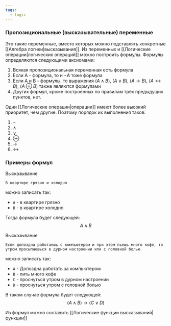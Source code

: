```yaml
---
tags:
  - logic
---
```

### Пропозициональные (высказывательные) переменные
Это такие переменные, вместо которых можно подставлять конкретные [[Алгебра логики|высказывания]]. Из переменных и [[Логические операции|логических операций]] можно построить формулы. Формулы определяются следующими аксиомами:

1. Всякая пропозициональная переменная есть формула
2. Если A - формула, то и $\neg$A тоже формула
3. Если A и B - формулы, то выражения $(A \land B)$, $(A \lor B)$, $(A \to B)$, $(A \leftrightarrow B)$, $(A \oplus B)$ также являются формулами
4. Других формул, кроме построенных по правилам трёх предыдущих пунктов, нет.

Одни [[Логические операции|операции]] имеют более высокий приоритет, чем другие. Поэтому порядок их выполнения таков:

1. $\neg$
2. $\land$
3. $\lor$
4. $\oplus$
5. $\to$
6. $\leftrightarrow$

### Примеры формул

Высказывание
```
В квартире грязно и холодно
```
можно записать так:
- `A` - в квартире грязно
- `B` - в квартире холодно

Тогда формула будет следующей:
$$
A \land B
$$

Высказывание 
```
Если допоздна работаешь с компьютером и при этом пьешь много кофе, то утром просыпаешься в дурном настроении или с головной болью
```
можно записать так:

- ```A``` - Допоздна работать за компьютером
- ```B``` - пить много кофе
- ```C``` - проснуться утром в дурном настроении
- ```D``` - проснуться утром с головной болью

В таком случае формула будет следующей:
$$
(A \land B) \to (C \lor D)
$$

Из формул можно составить [[Логические функции высказываний|функции]]